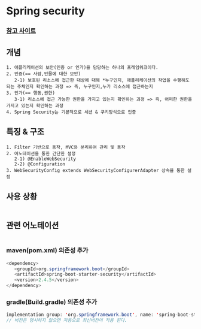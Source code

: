 # Spring security
### <a href="https://devuna.tistory.com/55">참고 사이트</a>
## 개념
```
1. 애플리케이션의 보안(인증 or 인가)을 담당하는 하나의 프레임워크이다.
2. 인증(== 사람,인물에 대한 보안)
   2-1) 보호된 리소스에 접근한 대상에 대해 *누구인지, 애플리케이션의 작업을 수행해도 되는 주체인지 확인하는 과정 => 즉, 누구인지,누가 리소스에 접근하는지 
3. 인가(== 행동,권한)
   3-1) 리소스에 접근 가능한 권한을 가지고 있는지 확인하는 과정 => 즉, 어떠한 권한을 가지고 있는지 확인하는 과정
4. Spring Security는 기본적으로 세션 & 쿠키방식으로 인증
```
## 특징 & 구조
```
1. Filter 기반으로 동작, MVC와 분리하여 관리 및 동작
2. 어노테이션을 통한 간단한 설정
   2-1) @EnableWebSecurity
   2-2) @Configuration
3. WebSecurityConfig extends WebSecurityConfigurerAdapter 상속을 통한 설정
```

## 사용 상황
```
```

## 관련 어노테이션
```
```

### maven(pom.xml) 의존성 추가
```java
<dependency>
   <groupId>org.springframework.boot</groupId>
   <artifactId>spring-boot-starter-security</artifactId>
   <version>2.4.5</version>
</dependency>
```
### gradle(Build.gradle) 의존성 추가
```java
implementation group: 'org.springframework.boot', name: 'spring-boot-starter-security', version: '2.4.5'
// 버전은 명시하지 않으면 자동으로 최신버전이 적용 된다.
```
